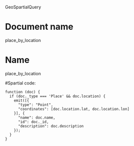 GeoSpartialQuery

# Document name
place_by_location

# Name
place_by_location

#Spartial code:
```
function (doc) {
  if (doc._type === 'Place' && doc.location) {
    emit([{
      "type": "Point",
      "coordinates": [doc.location.lat, doc.location.lon]
    }], {
      "name": doc.name,
      "id": doc._id,
      "description": doc.description
    });
  }
}
```
